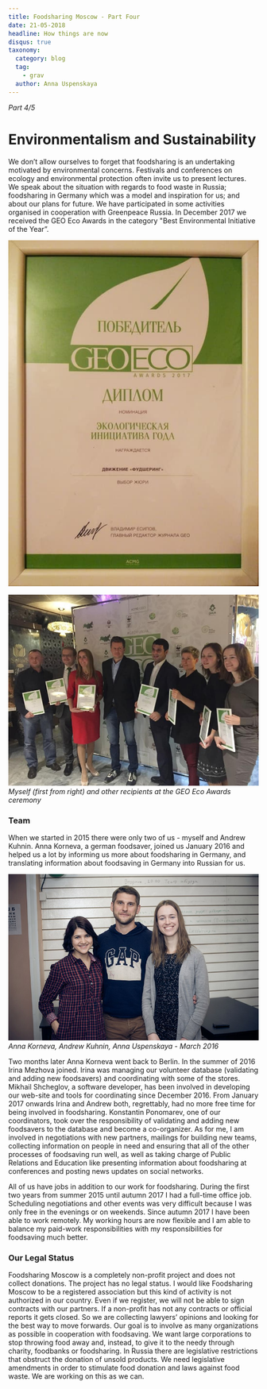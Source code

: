 ```yaml
---
title: Foodsharing Moscow - Part Four
date: 21-05-2018
headline: How things are now
disqus: true
taxonomy:
  category: blog
  tag:
    - grav
  author: Anna Uspenskaya
---
```


*Part 4/5*

# Environmentalism and Sustainability

We don’t allow ourselves to forget that foodsharing is an undertaking motivated by environmental concerns. Festivals and conferences on ecology and environmental protection often invite us to present lectures. We speak about the situation with regards to food waste in Russia; foodsharing in Germany which was a model and inspiration for us; and about our plans for future. We have participated in some activities organised in cooperation with Greenpeace Russia. In December 2017 we received the GEO Eco Awards in the category "Best Environmental Initiative of the Year”.

![](geo1.jpg)

![](geo2.jpg) *Myself (first from right) and other recipients at the GEO Eco Awards ceremony*

### Team

When we started in 2015 there were only two of us - myself and Andrew Kuhnin. Anna Korneva, a german foodsaver, joined us January 2016 and helped us a lot by informing us more about foodsharing in Germany, and translating information about foodsaving in Germany into Russian for us.

![](team.jpg) *Anna Korneva, Andrew Kuhnin, Anna Uspenskaya - March 2016*

Two months later Anna Korneva went back to Berlin. In the summer of 2016 Irina Mezhova joined. Irina was managing our volunteer database (validating and adding new foodsavers) and coordinating with some of the stores. Mikhail Shcheglov, a software developer, has been involved in developing our web-site and tools for coordinating since December 2016. From January 2017 onwards Irina and Andrew both, regrettably, had no more free time for being involved in foodsharing. Konstantin Ponomarev, one of our coordinators, took over the responsibility of validating and adding new foodsavers to the database and become a co-organizer. As for me, I am involved in negotiations with new partners, mailings for building new teams, collecting information on people in need and ensuring that all of the other processes of foodsaving run well, as well as taking charge of Public Relations and Education like presenting information about foodsharing at conferences and posting news updates on social networks.

All of us have jobs in addition to our work for foodsharing. During the first two years from summer 2015 until autumn 2017 I had a full-time office job. Scheduling negotiations and other events was very difficult because I was only free in the evenings or on weekends. Since autumn 2017 I have been able to work remotely. My working hours are now flexible and I am able to balance my paid-work responsibilities with my responsibilities for foodsaving much better.

### Our Legal Status

Foodsharing Moscow is a completely non-profit project and does not collect donations. The project has no legal status. I would like Foodsharing Moscow to be a registered association but this kind of activity is not authorized in our country. Even if we register, we will not be able to sign contracts with our partners. If a non-profit has not any contracts or official reports it gets closed. So we are collecting lawyers’ opinions and looking for the best way to move forwards. Our goal is to involve as many organizations as possible in cooperation with foodsaving. We want large corporations to stop throwing food away and, instead, to give it to the needy through charity, foodbanks or foodsharing. In Russia there are legislative restrictions that obstruct the donation of unsold products. We need legislative amendments in order to stimulate food donation and laws against food waste. We are working on this as we can.